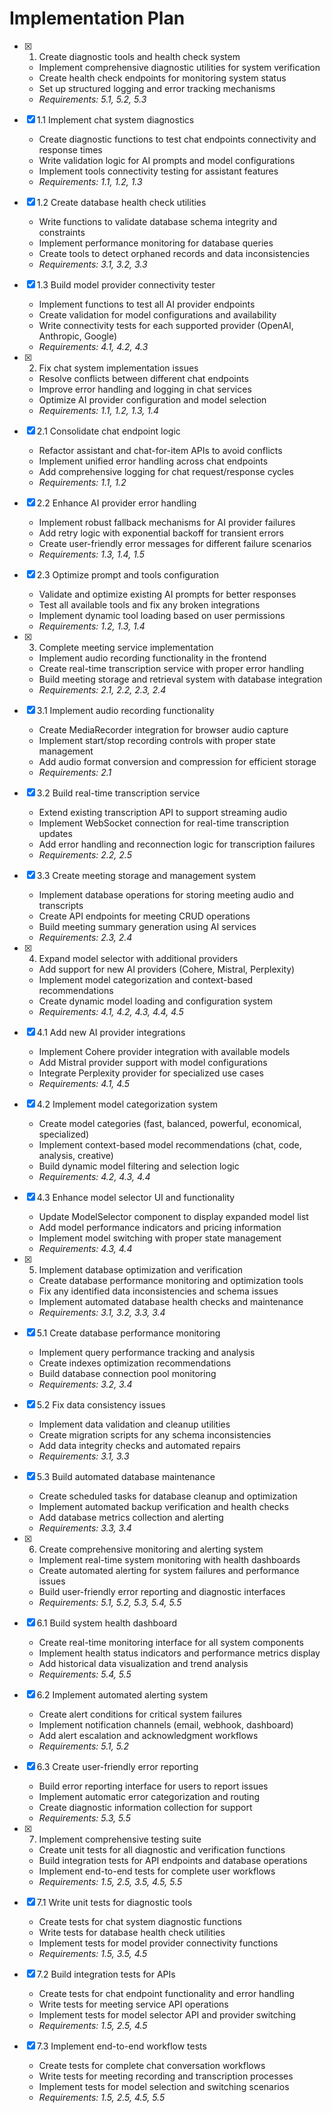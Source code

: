 # Implementation Plan

- [x] 1. Create diagnostic tools and health check system
  - Implement comprehensive diagnostic utilities for system verification
  - Create health check endpoints for monitoring system status
  - Set up structured logging and error tracking mechanisms
  - _Requirements: 5.1, 5.2, 5.3_

- [x] 1.1 Implement chat system diagnostics
  - Create diagnostic functions to test chat endpoints connectivity and response times
  - Write validation logic for AI prompts and model configurations
  - Implement tools connectivity testing for assistant features
  - _Requirements: 1.1, 1.2, 1.3_

- [x] 1.2 Create database health check utilities
  - Write functions to validate database schema integrity and constraints
  - Implement performance monitoring for database queries
  - Create tools to detect orphaned records and data inconsistencies
  - _Requirements: 3.1, 3.2, 3.3_

- [x] 1.3 Build model provider connectivity tester
  - Implement functions to test all AI provider endpoints
  - Create validation for model configurations and availability
  - Write connectivity tests for each supported provider (OpenAI, Anthropic, Google)
  - _Requirements: 4.1, 4.2, 4.3_

- [x] 2. Fix chat system implementation issues
  - Resolve conflicts between different chat endpoints
  - Improve error handling and logging in chat services
  - Optimize AI provider configuration and model selection
  - _Requirements: 1.1, 1.2, 1.3, 1.4_

- [x] 2.1 Consolidate chat endpoint logic
  - Refactor assistant and chat-for-item APIs to avoid conflicts
  - Implement unified error handling across chat endpoints
  - Add comprehensive logging for chat request/response cycles
  - _Requirements: 1.1, 1.2_

- [x] 2.2 Enhance AI provider error handling
  - Implement robust fallback mechanisms for AI provider failures
  - Add retry logic with exponential backoff for transient errors
  - Create user-friendly error messages for different failure scenarios
  - _Requirements: 1.3, 1.4, 1.5_

- [x] 2.3 Optimize prompt and tools configuration
  - Validate and optimize existing AI prompts for better responses
  - Test all available tools and fix any broken integrations
  - Implement dynamic tool loading based on user permissions
  - _Requirements: 1.2, 1.3, 1.4_

- [x] 3. Complete meeting service implementation
  - Implement audio recording functionality in the frontend
  - Create real-time transcription service with proper error handling
  - Build meeting storage and retrieval system with database integration
  - _Requirements: 2.1, 2.2, 2.3, 2.4_

- [x] 3.1 Implement audio recording functionality
  - Create MediaRecorder integration for browser audio capture
  - Implement start/stop recording controls with proper state management
  - Add audio format conversion and compression for efficient storage
  - _Requirements: 2.1_

- [x] 3.2 Build real-time transcription service
  - Extend existing transcription API to support streaming audio
  - Implement WebSocket connection for real-time transcription updates
  - Add error handling and reconnection logic for transcription failures
  - _Requirements: 2.2, 2.5_

- [x] 3.3 Create meeting storage and management system
  - Implement database operations for storing meeting audio and transcripts
  - Create API endpoints for meeting CRUD operations
  - Build meeting summary generation using AI services
  - _Requirements: 2.3, 2.4_

- [x] 4. Expand model selector with additional providers
  - Add support for new AI providers (Cohere, Mistral, Perplexity)
  - Implement model categorization and context-based recommendations
  - Create dynamic model loading and configuration system
  - _Requirements: 4.1, 4.2, 4.3, 4.4, 4.5_

- [x] 4.1 Add new AI provider integrations
  - Implement Cohere provider integration with available models
  - Add Mistral provider support with model configurations
  - Integrate Perplexity provider for specialized use cases
  - _Requirements: 4.1, 4.5_

- [x] 4.2 Implement model categorization system
  - Create model categories (fast, balanced, powerful, economical, specialized)
  - Implement context-based model recommendations (chat, code, analysis, creative)
  - Build dynamic model filtering and selection logic
  - _Requirements: 4.2, 4.3, 4.4_

- [x] 4.3 Enhance model selector UI and functionality
  - Update ModelSelector component to display expanded model list
  - Add model performance indicators and pricing information
  - Implement model switching with proper state management
  - _Requirements: 4.3, 4.4_

- [x] 5. Implement database optimization and verification
  - Create database performance monitoring and optimization tools
  - Fix any identified data inconsistencies and schema issues
  - Implement automated database health checks and maintenance
  - _Requirements: 3.1, 3.2, 3.3, 3.4_

- [x] 5.1 Create database performance monitoring
  - Implement query performance tracking and analysis
  - Create indexes optimization recommendations
  - Build database connection pool monitoring
  - _Requirements: 3.2, 3.4_

- [x] 5.2 Fix data consistency issues
  - Implement data validation and cleanup utilities
  - Create migration scripts for any schema inconsistencies
  - Add data integrity checks and automated repairs
  - _Requirements: 3.1, 3.3_

- [x] 5.3 Build automated database maintenance
  - Create scheduled tasks for database cleanup and optimization
  - Implement automated backup verification and health checks
  - Add database metrics collection and alerting
  - _Requirements: 3.3, 3.4_

- [x] 6. Create comprehensive monitoring and alerting system
  - Implement real-time system monitoring with health dashboards
  - Create automated alerting for system failures and performance issues
  - Build user-friendly error reporting and diagnostic interfaces
  - _Requirements: 5.1, 5.2, 5.3, 5.4, 5.5_

- [x] 6.1 Build system health dashboard
  - Create real-time monitoring interface for all system components
  - Implement health status indicators and performance metrics display
  - Add historical data visualization and trend analysis
  - _Requirements: 5.4, 5.5_

- [x] 6.2 Implement automated alerting system
  - Create alert conditions for critical system failures
  - Implement notification channels (email, webhook, dashboard)
  - Add alert escalation and acknowledgment workflows
  - _Requirements: 5.1, 5.2_

- [x] 6.3 Create user-friendly error reporting
  - Build error reporting interface for users to report issues
  - Implement automatic error categorization and routing
  - Create diagnostic information collection for support
  - _Requirements: 5.3, 5.5_

- [x] 7. Implement comprehensive testing suite
  - Create unit tests for all diagnostic and verification functions
  - Build integration tests for API endpoints and database operations
  - Implement end-to-end tests for complete user workflows
  - _Requirements: 1.5, 2.5, 3.5, 4.5, 5.5_

- [x] 7.1 Write unit tests for diagnostic tools
  - Create tests for chat system diagnostic functions
  - Write tests for database health check utilities
  - Implement tests for model provider connectivity functions
  - _Requirements: 1.5, 3.5, 4.5_

- [x] 7.2 Build integration tests for APIs
  - Create tests for chat endpoint functionality and error handling
  - Write tests for meeting service API operations
  - Implement tests for model selector API and provider switching
  - _Requirements: 1.5, 2.5, 4.5_

- [x] 7.3 Implement end-to-end workflow tests
  - Create tests for complete chat conversation workflows
  - Write tests for meeting recording and transcription processes
  - Implement tests for model selection and switching scenarios
  - _Requirements: 1.5, 2.5, 4.5, 5.5_